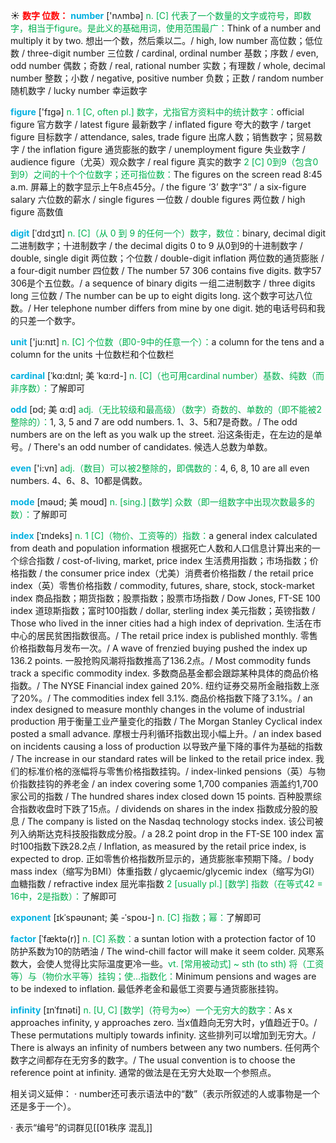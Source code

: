☀ <font color="red">**数字 位数：**</font>
<font color="sky blue">**number**</font> ['nʌmbə] 
<font color="#00b050">n. [C] 代表了一个数量的文字或符号，即数字，相当于figure。是此义的基础用词，使用范围最广：</font>Think of a number and multiply it by two. 想出一个数，然后乘以二。/ high, low number 高位数；低位数 / three-digit number 三位数 / cardinal, ordinal number 基数；序数 / even, odd number 偶数；奇数 / real, rational number 实数；有理数 / whole, decimal number 整数；小数 / negative, positive number 负数；正数 / random number 随机数字 / lucky number 幸运数字

<font color="sky blue">**figure**</font> ['fɪɡə] 
<font color="#00b050">n. 1 [C, often pl.] 数字，尤指官方资料中的统计数字：</font>official figure 官方数字 / latest figure 最新数字 / inflated figure 夸大的数字 / target figure 目标数字 / attendance, sales, trade figure 出席人数；销售数字；贸易数字 / the inflation figure 通货膨胀的数字 / unemployment figure 失业数字 / audience figure（尤英）观众数字 / real figure 真实的数字 <font color="#00b050">2 [C] 0到9（包含0到9）之间的十个个位数字；还可指位数：</font>The figures on the screen read 8:45 a.m. 屏幕上的数字显示上午8点45分。/ the figure ‘3’ 数字“3” / a six-figure salary 六位数的薪水 / single figures 一位数 / double figures 两位数 / high figure 高数值
          
<font color="sky blue">**digit**</font> [ˈdɪdʒɪt]
<font color="#00b050">n. [C]（从 0 到 9 的任何一个）数字，数位：</font>binary, decimal digit 二进制数字；十进制数字 / the decimal digits 0 to 9 从0到9的十进制数字 / double, single digit 两位数；个位数 / double-digit inflation 两位数的通货膨胀 / a four-digit number 四位数 / The number 57 306 contains five digits. 数字57 306是个五位数。/ a sequence of binary digits 一组二进制数字 / three digits long 三位数 / The number can be up to eight digits long. 这个数字可达八位数。/ Her telephone number differs from mine by one digit. 她的电话号码和我的只差一个数字。

<font color="sky blue">**unit**</font> ['ju:nɪt] 
<font color="#00b050">n. [C] 个位数（即0-9中的任意一个）：</font>a column for the tens and a column for the units 十位数栏和个位数栏
           
<font color="sky blue">**cardinal**</font> [ˈkɑ:dɪnl; 美 ˈkɑ:rd-]
<font color="#00b050">n. [C]（也可用cardinal number）基数、纯数（而非序数）：</font>了解即可
           
<font color="sky blue">**odd**</font> [ɒd; 美 ɑ:d]
<font color="#00b050">adj.（无比较级和最高级）（数字）奇数的、单数的（即不能被2整除的）：</font>1, 3, 5 and 7 are odd numbers. 1、3、5和7是奇数。/ The odd numbers are on the left as you walk up the street. 沿这条街走，在左边的是单号。/ There's an odd number of candidates. 候选人总数为单数。

<font color="sky blue">**even**</font> ['i:vn] 
<font color="#00b050">adj.（数目）可以被2整除的，即偶数的：</font>4, 6, 8, 10 are all even numbers. 4、6、8、10都是偶数。
            
<font color="sky blue">**mode**</font> [məʊd; 美 moʊd]
<font color="#00b050">n. [sing.] [数学] 众数（即一组数字中出现次数最多的数）：</font>了解即可          

<font color="sky blue">**index**</font> [ˈɪndeks]
<font color="#00b050">n. 1 [C]（物价、工资等的）指数：</font>a general index calculated from death and population information 根据死亡人数和人口信息计算出来的一个综合指数 / cost-of-living, market, price index 生活费用指数；市场指数；价格指数 / the consumer price index（尤美）消费者价格指数 / the retail price index（英）零售价格指数 / commodity, futures, share, stock, stock-market index 商品指数；期货指数；股票指数；股票市场指数 / Dow Jones, FT-SE 100 index 道琼斯指数；富时100指数 / dollar, sterling index 美元指数；英镑指数 / Those who lived in the inner cities had a high index of deprivation. 生活在市中心的居民贫困指数很高。/ The retail price index is published monthly. 零售价格指数每月发布一次。/ A wave of frenzied buying pushed the index up 136.2 points. 一股抢购风潮将指数推高了136.2点。/ Most commodity funds track a specific commodity index. 多数商品基金都会跟踪某种具体的商品价格指数。/ The NYSE Financial index gained 20%. 纽约证券交易所金融指数上涨了20%。/ The commodities index fell 3.1%. 商品价格指数下降了3.1%。/ an index designed to measure monthly changes in the volume of industrial production 用于衡量工业产量变化的指数 / The Morgan Stanley Cyclical index posted a small advance. 摩根士丹利循环指数出现小幅上升。/ an index based on incidents causing a loss of production 以导致产量下降的事件为基础的指数 / The increase in our standard rates will be linked to the retail price index. 我们的标准价格的涨幅将与零售价格指数挂钩。/ index-linked pensions（英）与物价指数挂钩的养老金 / an index covering some 1,700 companies 涵盖约1,700家公司的指数 / The hundred shares index closed down 15 points. 百种股票综合指数收盘时下跌了15点。/ dividends on shares in the index 指数成分股的股息 / The company is listed on the Nasdaq technology stocks index. 该公司被列入纳斯达克科技股指数成分股。/ a 28.2 point drop in the FT-SE 100 index 富时100指数下跌28.2点 / Inflation, as measured by the retail price index, is expected to drop. 正如零售价格指数所显示的，通货膨胀率预期下降。/ body mass index（缩写为BMI）体重指数 / glycaemic/glycemic index（缩写为GI）血糖指数 / refractive index 屈光率指数 <font color="#00b050">2 [usually pl.] [数学] 指数（在等式42 = 16中，2是指数）：</font>了解即可
                      
<font color="sky blue">**exponent**</font> [ɪkˈspəʊnənt; 美 -ˈspoʊ-]
<font color="#00b050">n. [C] 指数；幂：</font>了解即可

<font color="sky blue">**factor**</font> [ˈfæktə(r)]
<font color="#00b050">n. [C] 系数：</font>a suntan lotion with a protection factor of 10 防护系数为10的防晒油 / The wind-chill factor will make it seem colder. 风寒系数大，会使人觉得比实际温度更冷一些。<font color="#00b050">vt. [常用被动式] ~ sth (to sth) 将（工资等）与（物价水平等）挂钩；使…指数化：</font>Minimum pensions and wages are to be indexed to inflation. 最低养老金和最低工资要与通货膨胀挂钩。
           
<font color="sky blue">**infinity**</font> [ɪnˈfɪnəti]
<font color="#00b050">n. [U, C] [数学]（符号为∞）一个无穷大的数字：</font>As x approaches infinity, y approaches zero. 当x值趋向无穷大时，y值趋近于0。/ These permutations multiply towards infinity. 这些排列可以增加到无穷大。/ There is always an infinity of numbers between any two numbers. 任何两个数字之间都存在无穷多的数字。/ The usual convention is to choose the reference point at infinity. 通常的做法是在无穷大处取一个参照点。

相关词义延伸：
· number还可表示语法中的“数”（表示所叙述的人或事物是一个还是多于一个）。

· 表示“编号”的词群见[[01秩序 混乱]]
